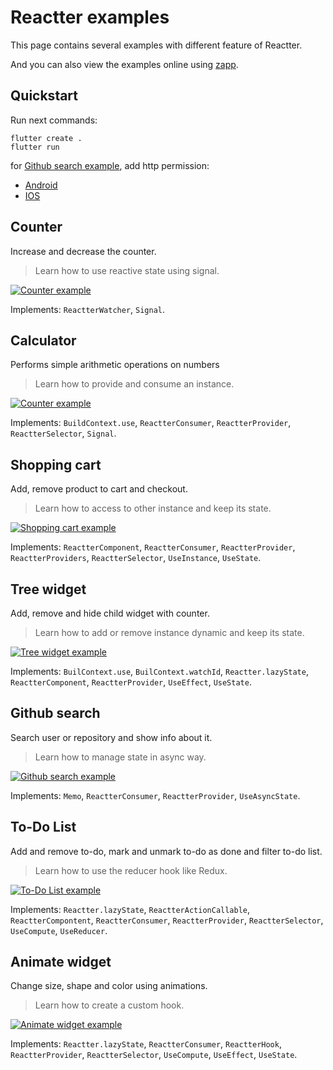 # Reactter examples

This page contains several examples with different feature of Reactter.

And you can also view the examples online using [zapp](https://zapp.run/pub/flutter_reactter).

## Quickstart

Run next commands:

```shell
flutter create .
flutter run
```

for [Github search example](#github-search), add http permission:

- [Android](https://docs.flutter.dev/development/data-and-backend/networking#android)
- [IOS](https://guides.codepath.com/ios/Internet-Permissions)

## Counter

Increase and decrease the counter.

> Learn how to use reactive state using signal.

[![Counter example](https://raw.githubusercontent.com/2devs-team/reactter_assets/main/examples/counter_example.gif)](https://github.com/2devs-team/reactter/tree/master/packages/flutter_reactter/example/lib/counter)

Implements: `ReactterWatcher`, `Signal`.

## Calculator

Performs simple arithmetic operations on numbers

> Learn how to provide and consume an instance.

[![Counter example](https://raw.githubusercontent.com/2devs-team/reactter_assets/main/examples/calculator_example.png)](https://github.com/2devs-team/reactter/tree/master/packages/flutter_reactter/example/lib/calculator)

Implements: `BuildContext.use`, `ReactterConsumer`, `ReactterProvider`, `ReactterSelector`, `Signal`.

## Shopping cart

Add, remove product to cart and checkout.

> Learn how to access to other instance and keep its state.

[![Shopping cart example](https://raw.githubusercontent.com/2devs-team/reactter_assets/main/examples/cart_example.gif)](https://github.com/2devs-team/reactter/tree/master/packages/flutter_reactter/example/lib/shopping_cart)

Implements: `ReactterComponent`, `ReactterConsumer`, `ReactterProvider`, `ReactterProviders`, `ReactterSelector`, `UseInstance`, `UseState`.

## Tree widget

Add, remove and hide child widget with counter.

> Learn how to add or remove instance dynamic and keep its state.

[![Tree widget example](https://raw.githubusercontent.com/2devs-team/reactter_assets/main/examples/tree_example.gif)](https://github.com/2devs-team/reactter/tree/master/packages/flutter_reactter/example/lib/tree)

Implements: `BuilContext.use`, `BuilContext.watchId`, `Reactter.lazyState`, `ReactterComponent`, `ReactterProvider`, `UseEffect`, `UseState`.

## Github search

Search user or repository and show info about it.

> Learn how to manage state in async way.

[![Github search example](https://raw.githubusercontent.com/2devs-team/reactter_assets/main/examples/api_example.png)](https://github.com/2devs-team/reactter/tree/master/packages/flutter_reactter/example/lib/api)

Implements: `Memo`, `ReactterConsumer`, `ReactterProvider`, `UseAsyncState`.

## To-Do List

Add and remove to-do, mark and unmark to-do as done and filter to-do list.

> Learn how to use the reducer hook like Redux.

[![To-Do List example](https://raw.githubusercontent.com/2devs-team/reactter_assets/main/examples/todos_example.png)](https://github.com/2devs-team/reactter/tree/master/packages/flutter_reactter/example/lib/todo)

Implements: `Reactter.lazyState`, `ReactterActionCallable`, `ReactterCompontent`, `ReactterConsumer`, `ReactterProvider`, `ReactterSelector`, `UseCompute`, `UseReducer`.

## Animate widget

Change size, shape and color using animations.

> Learn how to create a custom hook.

[![Animate widget example](https://raw.githubusercontent.com/2devs-team/reactter_assets/main/examples/animation_example.gif)](https://github.com/2devs-team/reactter/tree/master/packages/flutter_reactter/example/lib/animation)

Implements: `Reactter.lazyState`, `ReactterConsumer`, `ReactterHook`, `ReactterProvider`, `ReactterSelector`, `UseCompute`, `UseEffect`, `UseState`.
